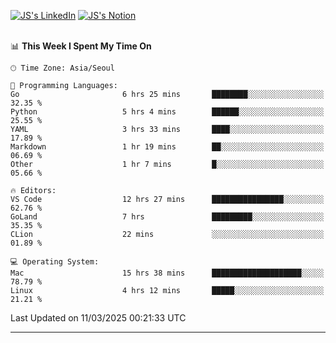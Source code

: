 
[![JS's LinkedIn](https://img.shields.io/badge/LinkedIn-blue?style=for-the-badge&logo=linkedin)](https://www.linkedin.com/in/jaeseung-lee-5a2a32139/) 
[![JS's Notion](https://img.shields.io/badge/Notion-black?style=for-the-badge&logo=notion)](https://bit.ly/ljswiki1) <br><br>
<!-- ![JS's GitHub stats](https://github-readme-stats-lemon-five.vercel.app/api?username=tkxkd0159&hide=contribs,prs,stars,issues&show_icons=true&theme=react&include_all_commits=true)   -->
<!-- ![Top Langs](https://github-readme-stats-lemon-five.vercel.app/api/top-langs/?username=tkxkd0159&layout=compact&hide=jupyter%20notebook,scss,html,css&langs_count=10)  -->


<!--START_SECTION:waka-->
📊 **This Week I Spent My Time On** 

```text
🕑︎ Time Zone: Asia/Seoul

💬 Programming Languages: 
Go                       6 hrs 25 mins       ████████░░░░░░░░░░░░░░░░░   32.35 % 
Python                   5 hrs 4 mins        ██████░░░░░░░░░░░░░░░░░░░   25.55 % 
YAML                     3 hrs 33 mins       ████░░░░░░░░░░░░░░░░░░░░░   17.89 % 
Markdown                 1 hr 19 mins        ██░░░░░░░░░░░░░░░░░░░░░░░   06.69 % 
Other                    1 hr 7 mins         █░░░░░░░░░░░░░░░░░░░░░░░░   05.66 % 

🔥 Editors: 
VS Code                  12 hrs 27 mins      ████████████████░░░░░░░░░   62.76 % 
GoLand                   7 hrs               █████████░░░░░░░░░░░░░░░░   35.35 % 
CLion                    22 mins             ░░░░░░░░░░░░░░░░░░░░░░░░░   01.89 % 

💻 Operating System: 
Mac                      15 hrs 38 mins      ████████████████████░░░░░   78.79 % 
Linux                    4 hrs 12 mins       █████░░░░░░░░░░░░░░░░░░░░   21.21 % 
```


 Last Updated on 11/03/2025 00:21:33 UTC
<!--END_SECTION:waka-->

---
<!---
<a href="https://github.com/tkxkd0159/books">
  <img align="center" src="https://github-readme-stats-lemon-five.vercel.app/api/pin/?username=tkxkd0159&repo=books&theme=react" />
</a>
-->

<!---
- 🔭 I’m currently working on ...
- 🌱 I’m currently learning blockchain and distributed network
- 👯 I’m looking to collaborate on ...
- 🤔 I’m looking for help with ...
- 💬 Ask me about ...
- 📫 How to reach me: ...
- 😄 Pronouns: ...
- ⚡ Fun fact: ...
-->
